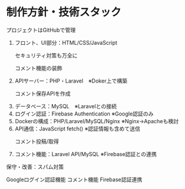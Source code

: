 <h1>制作方針・技術スタック</h1>

<p>プロジェクトはGitHubで管理</p>
<ol>
    <li>フロント、UI部分：HTML/CSS/JavaScript</li>
        <p>セキュリティ対策も万全に</p>
        <p>コメント機能の装飾</p>
    <li>APIサーバー：PHP・Laravel　※Doker上で構築</li>
        <p>コメント保存APIを作成</p>
    <li>データベース：MySQL　※Laravelとの接続</li>
    <li>ログイン認証：Firebase Authentication ※Google認証のみ</li>
    <li>Dockerの構成：PHP/Laravel/MySQL/Nginx ※Nginx→Apacheも検討</li>
    <li>API通信：JavaScript fetch() ※認証情報も含めて送信</li>
        <p>コメント投稿/取得</p>
    <li>コメント機能：Laravel API/MySQL ※Firebase認証との連携</li>
</ol>

保守・改善：スパム対策

Googleログイン認証機能
コメント機能 Firebase認証連携
